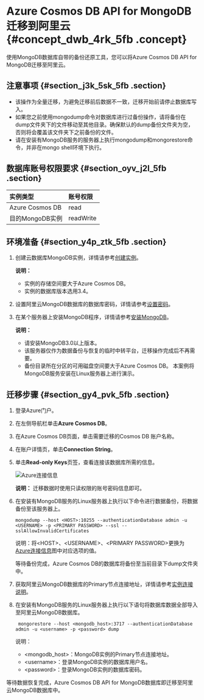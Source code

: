 # Azure Cosmos DB API for MongoDB 迁移到阿里云 {#concept_dwb_4rk_5fb .concept}

使用MongoDB数据库自带的备份还原工具，您可以将Azure Cosmos DB API for MongoDB迁移至阿里云。

## 注意事项 {#section_j3k_5sk_5fb .section}

-   该操作为全量迁移，为避免迁移前后数据不一致，迁移开始前请停止数据库写入。
-   如果您之前使用mongodump命令对数据库进行过备份操作，请将备份在dump文件夹下的文件移动至其他目录。确保默认的dump备份文件夹为空，否则将会覆盖该文件夹下之前备份的文件。
-   请在安装有MongoDB服务的服务器上执行mongodump和mongorestore命令，并非在mongo shell环境下执行。

## 数据库账号权限要求 {#section_oyv_j2l_5fb .section}

|实例类型|账号权限|
|:---|:---|
|Azure Cosmos DB|read|
|目的MongoDB实例|readWrite|

## 环境准备 {#section_y4p_ztk_5fb .section}

1.  创建云数据库MongoDB实例，详情请参考[创建实例](../../../../../cn.zh-CN/副本集快速入门/创建副本集实例.md#)。

    **说明：** 

    -   实例的存储空间要大于Azure Cosmos DB。
    -   实例的数据库版本选用3.4。
2.  设置阿里云MongoDB数据库的数据库密码，详情请参考[设置密码](../../../../../cn.zh-CN/用户指南/账号管理/重置密码.md#)。
3.  在某个服务器上安装MongoDB程序，详情请参考[安装MongoDB](https://docs.mongodb.com/manual/administration/install-community/)。

    **说明：** 

    -   请安装MongoDB3.0以上版本。
    -   该服务器仅作为数据备份与恢复的临时中转平台，迁移操作完成后不再需要。
    -   备份目录所在分区的可用磁盘空间要大于Azure Cosmos DB。
    本案例将MongoDB服务安装在Linux服务器上进行演示。


## 迁移步骤 {#section_gy4_pvk_5fb .section}

1.  登录Azure门户。
2.  在左侧导航栏单击**Azure Cosmos DB**。
3.  在Azure Cosmos DB页面，单击需要迁移的Cosmos DB 账户名称。
4.  在账户详情页，单击**Connection String**。
5.  单击**Read-only Keys**页签，查看连接该数据库所需的信息。

    ![](images/32319_zh-CN.png "Azure连接信息")

    **说明：** 迁移数据时使用只读权限的账号密码信息即可。

6.  在安装有MongoDB服务的Linux服务器上执行以下命令进行数据备份，将数据备份至该服务器上。

    ```
    mongodump --host <HOST>:10255 --authenticationDatabase admin -u <USERNAME> -p <PRIMARY PASSWORD> --ssl --sslAllowInvalidCertificates
    ```

    说明：将<HOST\>、<USERNAME\>、<PRIMARY PASSWORD\>更换为[Azure连接信息](#fig_qbq_fy5_vfb)图中对应选项的值。

    等待备份完成，Azure Cosmos DB的数据库将备份至当前目录下dump文件夹中。

7.  获取阿里云MongoDB数据库的Primary节点连接地址，详情请参考[实例连接说明](../../../../../cn.zh-CN/副本集快速入门/连接实例/副本集实例连接说明.md#)。
8.  在安装有MongoDB服务的Linux服务器上执行以下语句将数据库数据全部导入至阿里云MongoDB数据库。

    ```
     mongorestore --host <mongodb_host>:3717 --authenticationDatabase admin -u <username> -p <password> dump
    ```

    说明：

    -   <mongodb\_host\>：MongoDB实例的Primary节点连接地址。
    -   <username\>：登录MongoDB实例的数据库用户名。
    -   <password\>：登录MongoDB实例的数据库密码。

等待数据恢复完成，Azure Cosmos DB API for MongoDB数据库即迁移至阿里云MongoDB数据库中。

